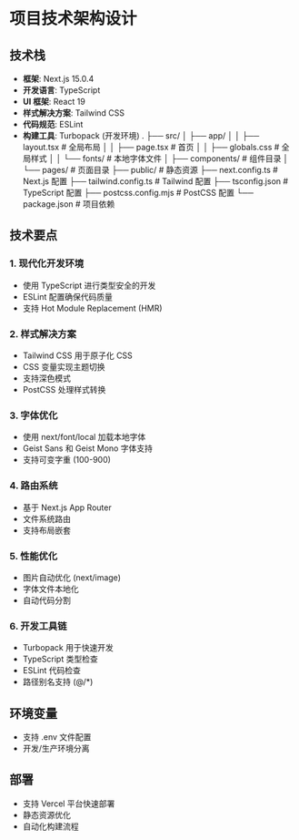 # 项目技术架构设计

## 技术栈

- **框架**: Next.js 15.0.4
- **开发语言**: TypeScript
- **UI 框架**: React 19
- **样式解决方案**: Tailwind CSS
- **代码规范**: ESLint
- **构建工具**: Turbopack (开发环境) 
.
├── src/
│ ├── app/
│ │ ├── layout.tsx # 全局布局
│ │ ├── page.tsx # 首页
│ │ ├── globals.css # 全局样式
│ │ └── fonts/ # 本地字体文件
│ ├── components/ # 组件目录
│ └── pages/ # 页面目录
├── public/ # 静态资源
├── next.config.ts # Next.js 配置
├── tailwind.config.ts # Tailwind 配置
├── tsconfig.json # TypeScript 配置
├── postcss.config.mjs # PostCSS 配置
└── package.json # 项目依赖

## 技术要点

### 1. 现代化开发环境
- 使用 TypeScript 进行类型安全的开发
- ESLint 配置确保代码质量
- 支持 Hot Module Replacement (HMR)

### 2. 样式解决方案
- Tailwind CSS 用于原子化 CSS
- CSS 变量实现主题切换
- 支持深色模式
- PostCSS 处理样式转换

### 3. 字体优化
- 使用 next/font/local 加载本地字体
- Geist Sans 和 Geist Mono 字体支持
- 支持可变字重 (100-900)

### 4. 路由系统
- 基于 Next.js App Router
- 文件系统路由
- 支持布局嵌套

### 5. 性能优化
- 图片自动优化 (next/image)
- 字体文件本地化
- 自动代码分割

### 6. 开发工具链
- Turbopack 用于快速开发
- TypeScript 类型检查
- ESLint 代码检查
- 路径别名支持 (@/*)

## 环境变量
- 支持 .env 文件配置
- 开发/生产环境分离

## 部署
- 支持 Vercel 平台快速部署
- 静态资源优化
- 自动化构建流程
